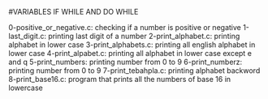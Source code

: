 #VARIABLES IF WHILE AND DO WHILE


0-positive_or_negative.c: checking if a number is positive or negative
1-last_digit.c: printing last digit of a number
2-print_alphabet.c: printing alphabet in lower case
3-print_alphabets.c: printing all english alphabet in lower case
4-print_alpabet.c: printing all alphabet in lower case except e and q
5-print_numbers: printing number from 0 to 9
6-print_numberz: printing number from 0 to 9
7-print_tebahpla.c: printing alphabet backword
8-print_base16.c: program that prints all the numbers of base 16 in lowercase

